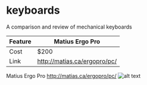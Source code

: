 # keyboards
A comparison and review of mechanical keyboards

| Feature | Matius Ergo Pro | 
| --- | --- |
| Cost | $200 | 
| Link | http://matias.ca/ergopro/pc/ |


Matius Ergo Pro
http://matias.ca/ergopro/pc/
![alt text](https://www.bhphotovideo.com/images/images1000x1000/matias_fk403q_ergo_pro_keyboard_for_1127659.jpg&s=200)
